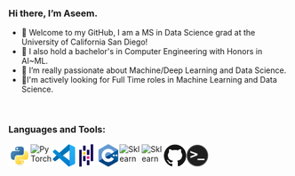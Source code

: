 ### Hi there, I’m Aseem.

- 👋 Welcome to my GitHub, I am a MS in Data Science grad at the University of California San Diego!
- 📖 I also hold a bachelor's in Computer Engineering with Honors in AI~ML.
- 🌱 I’m really passionate about Machine/Deep Learning and Data Science.
- 👯I'm actively looking for Full Time roles in Machine Learning and Data Science.
<br />

### Languages and Tools:

<img align="left" alt="Python" width="40px" src="https://raw.githubusercontent.com/devicons/devicon/master/icons/python/python-original.svg" />

<img align="left" alt="PyTorch" width="40px" src="https://www.vectorlogo.zone/logos/pytorch/pytorch-icon.svg" />

<img align="left" alt="Visual Studio Code" width="40px" src="https://raw.githubusercontent.com/github/explore/80688e429a7d4ef2fca1e82350fe8e3517d3494d/topics/visual-studio-code/visual-studio-code.png" />

<img align="left" alt="Pandas" width="40px" src="https://raw.githubusercontent.com/devicons/devicon/2ae2a900d2f041da66e950e4d48052658d850630/icons/pandas/pandas-original.svg" />

<img align="left" alt="CPP" width="40px" src="https://raw.githubusercontent.com/devicons/devicon/master/icons/cplusplus/cplusplus-original.svg" />

<img align="left" alt="Sklearn" width="40px" src="https://upload.wikimedia.org/wikipedia/commons/0/05/Scikit_learn_logo_small.svg" />

<img align="left" alt="Sklearn" width="40px" src="https://seaborn.pydata.org/_images/logo-mark-lightbg.svg" />

<img align="left" alt="GitHub" width="40px" src="https://raw.githubusercontent.com/github/explore/78df643247d429f6cc873026c0622819ad797942/topics/github/github.png" />

<img align="left" alt="Terminal" width="40px" src="https://raw.githubusercontent.com/github/explore/80688e429a7d4ef2fca1e82350fe8e3517d3494d/topics/terminal/terminal.png" />
<br />
<br />
<br />

